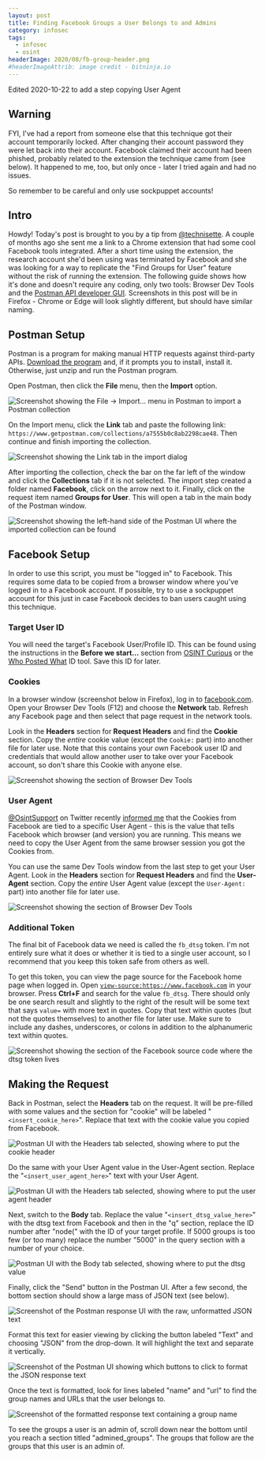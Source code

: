 ```yaml
---
layout: post
title: Finding Facebook Groups a User Belongs to and Admins
category: infosec
tags:
  - infosec
  - osint
headerImage: 2020/08/fb-group-header.png
#headerImageAttrib: image credit - bitninja.io
---
```


Edited 2020-10-22 to add a step copying User Agent

## Warning

FYI, I've had a report from someone else that this technique got their account
temporarily locked. After changing their account password they were let back
into their account. Facebook claimed their account had been phished, probably
related to the extension the technique came from (see below). It happened to me,
too, but only once - later I tried again and had no issues.

So remember to be careful and only use sockpuppet accounts!

## Intro

Howdy! Today's post is brought to you by a tip from
[@technisette](https://twitter.com/technisette). A couple of months ago she
sent me a link to a Chrome extension that had some cool Facebook tools
integrated. After a short time using the extension, the research account she'd
been using was terminated by Facebook and she was looking for a way to
replicate the "Find Groups for User" feature without the risk of running the
extension. The following guide shows how it's done and doesn't require any
coding, only two tools: Browser Dev Tools and the [Postman API developer
GUI](https://www.postman.com/). Screenshots in this post will be in Firefox -
Chrome or Edge will look slightly different, but should have similar naming.

## Postman Setup

Postman is a program for making manual HTTP requests against third-party APIs.
[Download the program](https://www.postman.com/downloads/) and, if it prompts
you to install, install it. Otherwise, just unzip and run the Postman program.

Open Postman, then click the **File** menu, then the **Import** option.

![Screenshot showing the File -> Import... menu in Postman to import a Postman collection](/images/2020/08/import-collection-menu.png)

On the Import menu, click the **Link** tab and paste the following link:
`https://www.getpostman.com/collections/a7555b0c8ab2298cae48`. Then continue and
finish importing the collection.

![Screenshot showing the Link tab in the import dialog](/images/2020/08/import-collection-link.png)

After importing the collection, check the bar on the far left of the window and
click the **Collections** tab if it is not selected. The import step created a
folder named **Facebook**, click on the arrow next to it. Finally, click on the
request item named **Groups for User**. This will open a tab in the main body
of the Postman window.

![Screenshot showing the left-hand side of the Postman UI where the imported collection can be found](/images/2020/08/open-request.png)

## Facebook Setup

In order to use this script, you must be "logged in" to Facebook. This requires
some data to be copied from a browser window where you've logged in to a
Facebook account. If possible, try to use a sockpuppet account for this just in
case Facebook decides to ban users caught using this technique.

### Target User ID

You will need the target's Facebook User/Profile ID. This can be found using
the instructions in the **Before we start...** section from [OSINT
Curious](https://osintcurio.us/2019/08/22/the-new-facebook-graph-search-part-1/)
or the [Who Posted What](https://whopostedwhat.com/) ID tool. Save this ID for
later.

### Cookies

In a browser window (screenshot below in Firefox), log in to
[facebook.com](https://www.facebook.com). Open your Browser Dev Tools (F12) and
choose the **Network** tab. Refresh any Facebook page and then select that page
request in the network tools.

Look in the **Headers** section for **Request Headers** and find the **Cookie**
section. Copy the *entire* cookie value (except the `Cookie:` part) into
another file for later use. Note that this contains your *own* Facebook user ID
and credentials that would allow another user to take over your Facebook
account, so don't share this Cookie with anyone else.

![Screenshot showing the section of Browser Dev Tools](/images/2020/08/copy-cookie.png)

### User Agent

[@OsintSupport](https://twitter.com/OsintSupport) on Twitter recently [informed me](https://twitter.com/OsintSupport/status/1318930792802848768)
that the Cookies from Facebook are tied to a specific User Agent - this is the
value that tells Facebook which browser (and version) you are running. This means
we need to copy the User Agent from the same browser session you got the Cookies
from.

You can use the same Dev Tools window from the last step to get your User Agent.
Look in the **Headers** section for **Request Headers** and find the **User-Agent**
section. Copy the *entire* User Agent value (except the `User-Agent:` part)
into another file for later use.

![Screenshot showing the section of Browser Dev Tools](/images/2020/08/copy-user-agent.png)

### Additional Token

The final bit of Facebook data we need is called the `fb_dtsg` token. I'm not
entirely sure what it does or whether it is tied to a single user account, so I
recommend that you keep this token safe from others as well.

To get this token, you can view the page source for the Facebook home page when
logged in. Open
[`view-source:https://www.facebook.com`](view-source:https://www.facebook.com)
in your browser. Press **Ctrl+F** and search for the value `fb_dtsg`. There
should only be one search result and slightly to the right of the result will
be some text that says `value=` with more text in quotes. Copy that text within
quotes (but not the quotes themselves) to another file for later use. Make sure
to include any dashes, underscores, or colons in addition to the alphanumeric
text within quotes.

![Screenshot showing the section of the Facebook source code where the dtsg token lives](/images/2020/08/copy-dtsg.png)

## Making the Request

Back in Postman, select the **Headers** tab on the request. It will be
pre-filled with some values and the section for "cookie" will be labeled
"`<insert_cookie_here>`". Replace that text with the cookie value you copied from
Facebook.

![Postman UI with the Headers tab selected, showing where to put the cookie header](/images/2020/08/edit-cookie-header.png)

Do the same with your User Agent value in the User-Agent section. Replace the
"`<insert_user_agent_here>`" text with your User Agent.

![Postman UI with the Headers tab selected, showing where to put the user agent header](/images/2020/08/edit-user-agent-header.png)

Next, switch to the **Body** tab. Replace the value "`<insert_dtsg_value_here>`"
with the dtsg text from Facebook and then in the "q" section, replace the ID
number after "node(" with the ID of your target profile. If 5000 groups is too
few (or too many) replace the number "5000" in the query section with a number
of your choice.

![Postman UI with the Body tab selected, showing where to put the dtsg value](/images/2020/08/edit-body.png)

Finally, click the "Send" button in the Postman UI. After a few second, the
bottom section should show a large mass of JSON text (see below).

![Screenshot of the Postman response UI with the raw, unformatted JSON text](/images/2020/08/json-text.png)

Format this text for easier viewing by clicking the button labeled "Text" and
choosing "JSON" from the drop-down. It will highlight the text and separate it
vertically.

![Screenshot of the Postman UI showing which buttons to click to format the JSON response text](/images/2020/08/format-json.png)

Once the text is formatted, look for lines labeled "name" and "url" to find the
group names and URLs that the user belongs to.

![Screenshot of the formatted response text containing a group name](/images/2020/08/group-data.png)

To see the groups a user is an admin of, scroll down near the bottom until you
reach a section titled "admined_groups". The groups that follow are the groups
that this user is an admin of.
